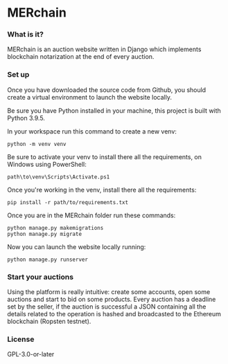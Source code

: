 # MERchain

### What is it?

MERchain is an auction website written in Django which implements blockchain notarization at the end of every auction.

### Set up

Once you have downloaded the source code from Github, you should create a virtual environment to launch the website locally. 

Be sure you have Python installed in your machine, this project is built with Python 3.9.5.

In your workspace run this command to create a new venv:

```
python -m venv venv
```

Be sure to activate your venv to install there all the requirements, on Windows using PowerShell:

```
path\to\venv\Scripts\Activate.ps1
```

Once you're working in the venv, install there all the requirements:

```
pip install -r path/to/requirements.txt
```

Once you are in the MERchain folder run these commands:

```
python manage.py makemigrations
python manage.py migrate
```

Now you can launch the website locally running:

```
python manage.py runserver
```

### Start your auctions

Using the platform is really intuitive: create some accounts, open some auctions and start to bid on some products.
Every auction has a deadline set by the seller, if the auction is successful a JSON containing all the details related to the operation is hashed and broadcasted to the Ethereum blockchain (Ropsten testnet).

### License

GPL-3.0-or-later
